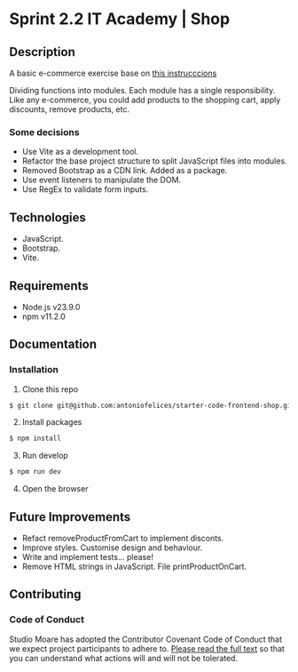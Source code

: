 # Sprint 2.2 IT Academy | Shop

## Description

A basic e-commerce exercise base on [this instrucccions](https://github.com/IT-Academy-BCN/starter-code-frontend-shop/blob/main/README.md)

Dividing functions into modules. Each module has a single responsibility.
Like any e-commerce, you could add products to the shopping cart, apply discounts, remove products, etc.

### Some decisions

-   Use Vite as a development tool.
-   Refactor the base project structure to split JavaScript files into modules.
-   Removed Bootstrap as a CDN link. Added as a package.
-   Use event listeners to manipulate the DOM.
-   Use RegEx to validate form inputs.

## Technologies

-   JavaScript.
-   Bootstrap.
-   Vite.

## Requirements

-   Node.js v23.9.0
-   npm v11.2.0

## Documentation

### Installation

1. Clone this repo

```bash
$ git clone git@github.com:antoniofelices/starter-code-frontend-shop.git .
```

2. Install packages

```bash
$ npm install
```

3. Run develop

```bash
$ npm run dev
```

4. Open the browser

## Future Improvements

-   Refact removeProductFromCart to implement disconts.
-   Improve styles. Customise design and behaviour.
-   Write and implement tests... please!
-   Remove HTML strings in JavaScript. File printProductOnCart.

## Contributing

### Code of Conduct

Studio Moare has adopted the Contributor Covenant Code of Conduct that we expect project participants to adhere to. [Please read the full text](https://www.contributor-covenant.org/version/2/1/code_of_conduct/code_of_conduct.md) so that you can understand what actions will and will not be tolerated.
